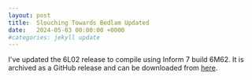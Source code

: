 ```yaml
---
layout: post
title:  Slouching Towards Bedlam Updated
date:   2024-05-03 00:00:00 +0000
#categories: jekyll update
---
```


I've updated the 6L02 release to compile using Inform 7 build 6M62. It is archived as a GitHub release and can be downloaded from [here](https://github.com/I7-Examples/Slouching-Towards-Bedlam/releases/tag/v3.0.0).
